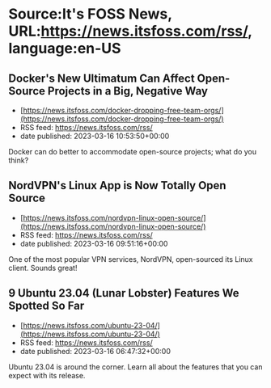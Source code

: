 # Source:It's FOSS News, URL:https://news.itsfoss.com/rss/, language:en-US

## Docker's New Ultimatum Can Affect Open-Source Projects in a Big, Negative Way
 - [https://news.itsfoss.com/docker-dropping-free-team-orgs/](https://news.itsfoss.com/docker-dropping-free-team-orgs/)
 - RSS feed: https://news.itsfoss.com/rss/
 - date published: 2023-03-16 10:53:50+00:00

Docker can do better to accommodate open-source projects; what do you think?

## NordVPN's Linux App is Now Totally Open Source
 - [https://news.itsfoss.com/nordvpn-linux-open-source/](https://news.itsfoss.com/nordvpn-linux-open-source/)
 - RSS feed: https://news.itsfoss.com/rss/
 - date published: 2023-03-16 09:51:16+00:00

One of the most popular VPN services, NordVPN, open-sourced its Linux client. Sounds great!

## 9 Ubuntu 23.04 (Lunar Lobster) Features We Spotted So Far
 - [https://news.itsfoss.com/ubuntu-23-04/](https://news.itsfoss.com/ubuntu-23-04/)
 - RSS feed: https://news.itsfoss.com/rss/
 - date published: 2023-03-16 06:47:32+00:00

Ubuntu 23.04 is around the corner. Learn all about the features that you can expect with its release.

